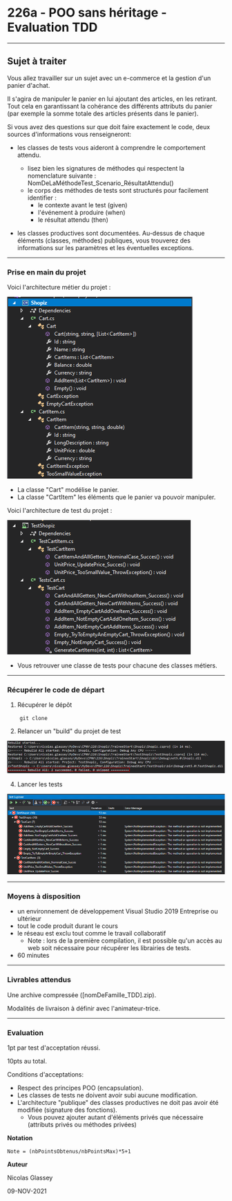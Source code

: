 # 226a - POO sans héritage - Evaluation TDD

---
## Sujet à traiter
Vous allez travailler sur un sujet avec un e-commerce et la gestion d'un panier d'achat.

Il s'agira de manipuler le panier en lui ajoutant des articles, en les retirant. Tout cela en garantissant la cohérance des différents attributs du panier (par exemple la somme totale des articles présents dans le panier).

Si vous avez des questions sur que doit faire exactement le code, deux sources d'informations vous renseigneront:

* les classes de tests vous aideront à comprendre le comportement attendu.
    * lisez bien les signatures de méthodes qui respectent la nomenclature suivante : NomDeLaMéthodeTest_Scenario_RésultatAttendu()
    * le corps des méthodes de tests sont structurés pour facilement identifier :
        * le contexte avant le test (given)
        * l'événement à produire (when)
        * le résultat attendu (then)

* les classes productives sont documentées. Au-dessus de chaque éléments (classes, méthodes) publiques, vous trouverez des informations sur les paramètres et les éventuelles exceptions.

---
### Prise en main du projet

Voici l'architecture métier du projet :

![Architecture métier](img/ShopizArchitectureBusiness.PNG)

* La classe "Cart" modélise le panier.
* La classe "CartItem" les éléments que le panier va pouvoir manipuler. 

Voici l'architecture de test du projet :

![Architecture test](img/ShopizArchitectureTestBusiness.PNG)

* Vous retrouver une classe de tests pour chacune des classes métiers.

---
### Récupérer le code de départ

1)  Récupérer le dépôt
   
```
    git clone 
```
2)  Relancer un "build" du projet de test

![Première compilation](img/ShopizAfterBuild.PNG)

4)  Lancer les tests

![Première exécution du projet](img/ShopizArchitectureTestsAllFailed.PNG)

---
### Moyens à disposition

* un environnement de développement Visual Studio 2019 Entreprise ou ultérieur
* tout le code produit durant le cours
* le réseau est exclu tout comme le travail collaboratif
    * Note : lors de la première compilation, il est possible qu'un accès au web soit nécessaire pour récupérer les librairies de tests.
* 60 minutes

---
### Livrables attendus
Une archive compressée ([nomDeFamille_TDD].zip).

Modalités de livraison à définir avec l'animateur-trice.

---
### Evaluation

1pt par test d'acceptation réussi.

10pts au total.

Conditions d'acceptations:

* Respect des principes POO (encapsulation).
* Les classes de tests ne doivent avoir subi aucune modification.
* L'architecture "publique" des classes productives ne doit pas avoir été modifiée (signature des fonctions).
    * Vous pouvez ajouter autant d'éléments privés que nécessaire (attributs privés ou méthodes privées)

**Notation**

    Note = (nbPointsObtenus/nbPointsMax)*5+1

**Auteur**

Nicolas Glassey

09-NOV-2021
